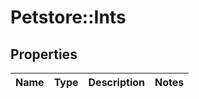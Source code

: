 # Petstore::Ints

## Properties
Name | Type | Description | Notes
------------ | ------------- | ------------- | -------------


